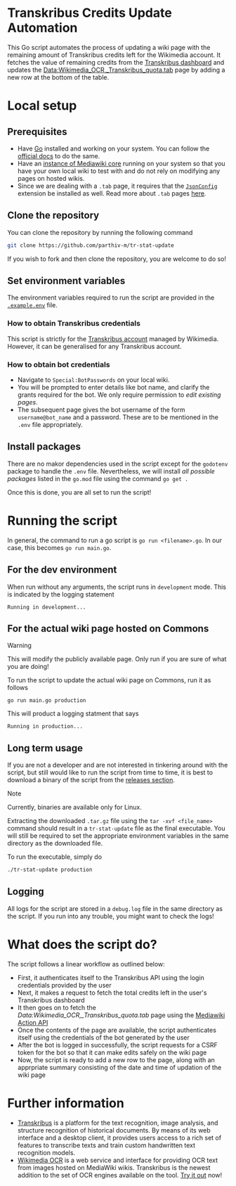 # Transkribus Credits Update Automation

This Go script automates the process of updating a wiki page with the remaining amount of Transkribus credits left for the Wikimedia account. It fetches the value of remaining credits from the [Transkribus dashboard](https://app.transkribus.eu) and updates the [Data:Wikimedia_OCR,_Transkribus_quota.tab](https://commons.wikimedia.org/wiki/Data:Wikimedia_OCR,_Transkribus_quota.tab) page by adding a new row at the bottom of the table.

# Local setup
## Prerequisites
- Have [Go](https://go.dev) installed and working on your system. You can follow the [official docs](https://go.dev/doc/install) to do the same.
- Have an [instance of Mediawiki core](https://www.mediawiki.org/wiki/Manual:Installing_MediaWiki) running on your system so that you have your own local wiki to test with and do not rely on modifying any pages on hosted wikis.
- Since we are dealing with a `.tab` page, it requires that the [`JsonConfig`](https://www.mediawiki.org/wiki/Extension:JsonConfig) extension be installed as well. Read more about `.tab` pages [here](https://www.mediawiki.org/wiki/Help:Tabular_Data).
## Clone the repository
You can clone the repository by running the following command
```bash
git clone https://github.com/parthiv-m/tr-stat-update
```
If you wish to fork and then clone the repository, you are welcome to do so!
## Set environment variables
The environment variables required to run the script are provided in the [`.example.env`](.example.env) file.
### How to obtain Transkribus credentials
This script is strictly for the [Transkribus account](https://transkribus.eu/) managed by Wikimedia. However, it can be generalised for any Transkribus account. 
### How to obtain bot credentials
- Navigate to `Special:BotPasswords` on your local wiki.
- You will be prompted to enter details like bot name, and clarify the grants required for the bot. We only require permission to _edit existing pages_.
- The subsequent page gives the bot username of the form `username@bot_name` and a password. These are to be mentioned in the `.env` file appropriately.

## Install packages
There are no makor dependencies used in the script except for the `godotenv` package to handle the `.env` file. Nevertheless, we will install _all possible packages_ listed in the `go.mod` file using the command `go get .`

Once this is done, you are all set to run the script!

# Running the script
In general, the command to run a go script is `go run <filename>.go`. In our case, this becomes `go run main.go`.
## For the dev environment
When run without any arguments, the script runs in `development` mode. This is indicated by the logging statement
```console
Running in development...
```
## For the actual wiki page hosted on Commons
> [!WARNING]
> This will modify the publicly available page. Only run if you are sure of what you are doing!

To run the script to update the actual wiki page on Commons, run it as follows
```
go run main.go production
```
This will product a logging statment that says
```console
Running in production...
```
## Long term usage
If you are not a developer and are not interested in tinkering around with the script, but still would like to run the script from time to time, it is best to download a binary of the script from the [releases section](https://github.com/Parthiv-M/tr-stat-update/releases). 

> [!NOTE]
> Currently, binaries are available only for Linux.

Extracting the downloaded `.tar.gz` file using the `tar -xvf <file_name>` command should result in a `tr-stat-update` file as the final executable. You will still be required to set the appropriate environment variables in the same directory as the downloaded file.

To run the executable, simply do
```bash
./tr-stat-update production
```

## Logging
All logs for the script are stored in a `debug.log` file in the same directory as the script. If you run into any trouble, you might want to check the logs!

# What does the script do?
The script follows a linear workflow as outlined below:
- First, it authenticates itself to the Transkribus API using the login credentials provided by the user
- Next, it makes a request to fetch the total credits left in the user's Transkribus dashboard
- It then goes on to fetch the *Data:Wikimedia_OCR,_Transkribus_quota.tab* page using the [Mediawiki Action API](https://www.mediawiki.org/wiki/API:Main_page)
- Once the contents of the page are available, the script authenticates itself using the credentials of the bot generated by the user
- After the bot is logged in successfully, the script requests for a CSRF token for the bot so that it can make edits safely on the wiki page
- Now, the script is ready to add a new row to the page, along with an apprpriate summary consisting of the date and time of updation of the wiki page

# Further information
- [Transkribus](https://readcoop.eu/transkribus/) is a platform for the text recognition, image analysis, and structure recognition of historical documents. By means of its web interface and a desktop client, it provides users access to a rich set of features to transcribe texts and train custom handwritten text recognition models.
- [Wikimedia OCR](https://github.com/wikimedia/wikimedia-ocr) is a web service and interface for providing OCR text from images hosted on MediaWiki wikis. Transkribus is the newest addition to the set of OCR engines available on the tool. [Try it out](ocr.wmcloud.org/) now!



